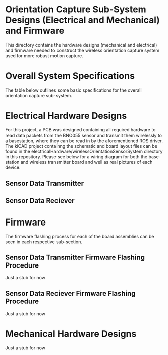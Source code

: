# Orientation Capture Sub-System Designs (Electrical and Mechanical) and Firmware
This directory contains the hardware designs (mechanical and electrical) and firmware needed to construct the wireless orientation capture system used for more robust motion capture.

# Overall System Specifications
The table below outlines some basic specifications for the overall orientation capture sub-system.

# Electrical Hardware Designs
For this project, a PCB was designed containing all required hardware to read data packets from the BNO055 sensor and transmit them wirelessly to a basestation, where they can be read in by the aforementioned ROS driver. The kiCAD project containng the schematic and board layout files can be found in the electricalHardware/wirelessOrientationSensorSystem directory in this repository. Please see below for a wiring diagram for both the base-station and wireless transmitter board and well as real pictures of each device. 

## Sensor Data Transmitter 

## Sensor Data Reciever 

# Firmware
The firmware flashing process for each of the board assemblies can be seen in each respective sub-section.

## Sensor Data Transmitter Firmware Flashing Procedure
Just a stub for now

## Sensor Data Reciever Firmware Flashing Procedure
Just a stub for now

# Mechanical Hardware Designs 
Just a stub for now

